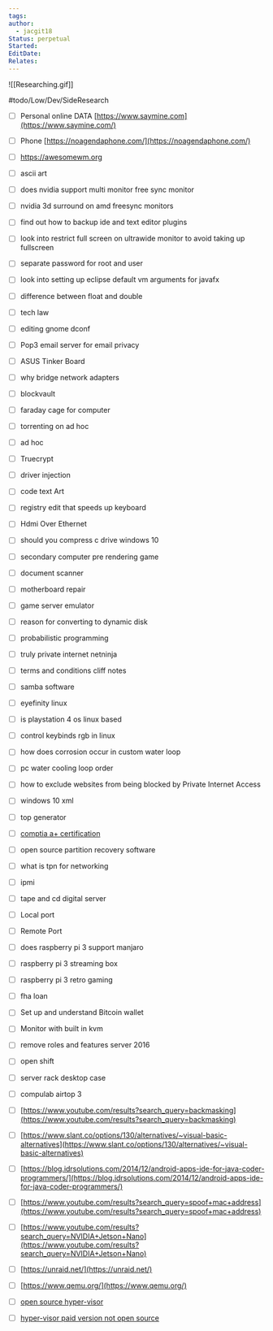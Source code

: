 ```yaml
---
tags: 
author:
  - jacgit18
Status: perpetual
Started: 
EditDate: 
Relates:
---
```

![[Researching.gif]]

#todo/Low/Dev/SideResearch
- [ ] Personal online DATA [https://www.saymine.com](https://www.saymine.com/)  
- [ ] Phone [https://noagendaphone.com/](https://noagendaphone.com/)  
- [ ] https://awesomewm.org
- [ ] ascii art  
- [ ] does nvidia support multi monitor free sync monitor
- [ ] nvidia 3d surround on amd freesync monitors  
- [ ] find out how to backup ide and text editor plugins  
- [ ] look into restrict full screen on ultrawide monitor to avoid taking up fullscreen  
- [ ] separate password for root and user  
- [ ] look into setting up eclipse default vm arguments for javafx  
- [ ] difference between float and double  
- [ ] tech law  

- [ ] editing gnome dconf  
- [ ] Pop3 email server for email privacy  
- [ ] ASUS Tinker Board  
- [ ] why bridge network adapters  
- [ ] blockvault  
- [ ] faraday cage for computer  
- [ ] torrenting on ad hoc  
- [ ] ad hoc  
- [ ] Truecrypt  
- [ ] driver injection  
- [ ] code text Art  
- [ ] registry edit that speeds up keyboard  
- [ ] Hdmi Over Ethernet  
- [ ] should you compress c drive windows 10  
- [ ] secondary computer pre rendering game  
- [ ] document scanner  
- [ ] motherboard repair  
- [ ] game server emulator  
- [ ] reason for converting to dynamic disk  
- [ ] probabilistic programming  
- [ ] truly private internet netninja  
- [ ] terms and conditions cliff notes  
- [ ] samba software  
- [ ] eyefinity linux  
- [ ] is playstation 4 os linux based  
- [ ] control keybinds rgb in linux  
- [ ] how does corrosion occur in custom water loop  
- [ ] pc water cooling loop order  
- [ ] how to exclude websites from being blocked by Private Internet Access  
- [ ] windows 10 xml  
- [ ] top generator  
- [ ] [comptia a+ certification](https://certification.comptia.org/certifications/a)  
- [ ] open source partition recovery software  
- [ ] what is tpn for networking  
- [ ] ipmi  
- [ ] tape and cd digital server  
- [ ] Local port  
- [ ] Remote Port  
- [ ] does raspberry pi 3 support manjaro  
- [ ] raspberry pi 3 streaming box  
- [ ] raspberry pi 3 retro gaming  
- [ ] fha loan  
- [ ] Set up and understand Bitcoin wallet  
- [ ] Monitor with built in kvm  
- [ ] remove roles and features server 2016  
- [ ] open shift  
- [ ] server rack desktop case  
- [ ] compulab airtop 3  
- [ ] [https://www.youtube.com/results?search_query=backmasking](https://www.youtube.com/results?search_query=backmasking) 
- [ ] [https://www.slant.co/options/130/alternatives/~visual-basic-alternatives](https://www.slant.co/options/130/alternatives/~visual-basic-alternatives)  
- [ ] [https://blog.idrsolutions.com/2014/12/android-apps-ide-for-java-coder-programmers/](https://blog.idrsolutions.com/2014/12/android-apps-ide-for-java-coder-programmers/)  
- [ ] [https://www.youtube.com/results?search_query=spoof+mac+address](https://www.youtube.com/results?search_query=spoof+mac+address)  
- [ ] [https://www.youtube.com/results?search_query=NVIDIA+Jetson+Nano](https://www.youtube.com/results?search_query=NVIDIA+Jetson+Nano) 
- [ ] [https://unraid.net/](https://unraid.net/)  
- [ ] [https://www.qemu.org/](https://www.qemu.org/)  
- [ ] [open source hyper-visor  ](https://xcp-ng.org/)
- [ ] [hyper-visor paid version not open source  ](https://www.citrix.com/products/citrix-hypervisor/)
